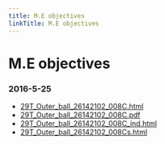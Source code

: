 ```yaml
---
title: M.E objectives
linkTitle: M.E objectives
---
```


# M.E objectives
### 2016-5-25

- [29T_Outer_ball_26142102_008C.html](2016-5-25/29T_Outer_ball_26142102_008C.html)
- [29T_Outer_ball_26142102_008C.pdf](2016-5-25/29T_Outer_ball_26142102_008C.pdf)
- [29T_Outer_ball_26142102_008C_ind.html](2016-5-25/29T_Outer_ball_26142102_008C_ind.html)
- [29T_Outer_ball_26142102_008Cs.html](2016-5-25/29T_Outer_ball_26142102_008Cs.html)

